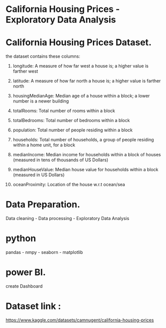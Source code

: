 # California Housing Prices - Exploratory Data Analysis
# California Housing Prices Dataset.

the dataset contains these columns:

1. longitude: A measure of how far west a house is; a higher value is farther west

2. latitude: A measure of how far north a house is; a higher value is farther north

3. housingMedianAge: Median age of a house within a block; a lower number is a newer building

4. totalRooms: Total number of rooms within a block

5. totalBedrooms: Total number of bedrooms within a block

6. population: Total number of people residing within a block

7. households: Total number of households, a group of people residing within a home unit, for a block

8. medianIncome: Median income for households within a block of houses (measured in tens of thousands of US Dollars)

9. medianHouseValue: Median house value for households within a block (measured in US Dollars)

10. oceanProximity: Location of the house w.r.t ocean/sea

# Data Preparation.
Data cleaning - Data processing - Exploratory Data Analysis
# python
pandas - nmpy - seaborn - matplotlib
# power BI.
create Dashboard
# Dataset link :
https://www.kaggle.com/datasets/camnugent/california-housing-prices
 
